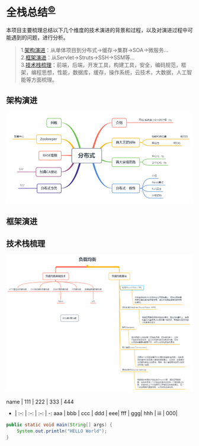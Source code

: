 # 全栈总结<sup>[©](https://github.com/zhangyangbing)</sup>
本项目主要梳理总结以下几个维度的技术演进的背景和过程，以及对演进过程中可能遇到的问题，进行分析。<br/>
>1.[架构演进](#架构演进)：从单体项目到分布式->缓存->集群->SOA->微服务...<br/>
>2.[框架演进](#框架演进)：从Servlet->Struts->SSH->SSM等...<br/>
>3.[技术栈梳理](#技术栈梳理)：前端，后端，开发工具，构建工具，安全，编码规范，框架，编程思想，性能，数据库，缓存，操作系统，云技术，大数据，人工智能等方面梳理。

## 架构演进

![分布式](.README_images/分布式.png)
## 框架演进

## 技术栈梳理
![负载均衡](.README_images/负载均衡.png)


name | 111 | 222 | 333 | 444
- | :-: | :-: | :-: | -:
aaa | bbb | ccc | ddd | eee| 
fff | ggg| hhh | iii | 000|

```java
public static void main(String[] args) {
    System.out.println("HELLO World");
}
```
